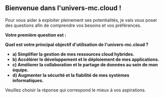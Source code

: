 ##  Bienvenue dans l'univers-mc.cloud ! 

Pour vous aider à exploiter pleinement ses potentialités, je vais vous poser des questions afin de comprendre vos besoins et vos préférences. 

**Votre première question est :**

**Quel est votre principal objectif d'utilisation de l'univers-mc.cloud ?**

* **a) Simplifier la gestion de mes ressources cloud hybrides.**
* **b) Accélérer le développement et le déploiement de mes applications.**
* **c) Améliorer la collaboration et le partage de données au sein de mon équipe.**
* **d) Augmenter la sécurité et la fiabilité de mes systèmes informatiques.**

Veuillez choisir la réponse qui correspond le mieux à vos aspirations.  



